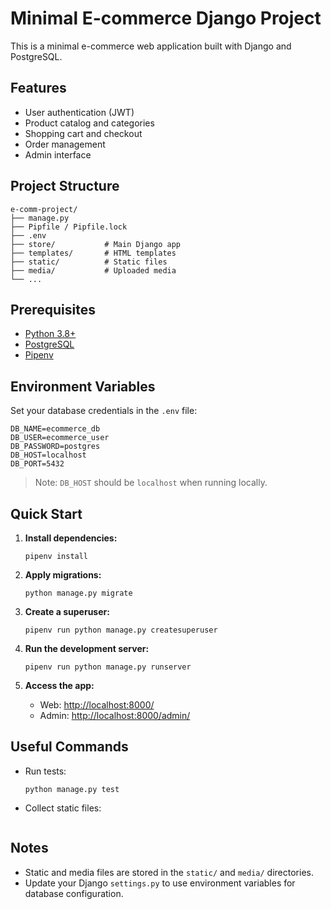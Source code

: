 # Minimal E-commerce Django Project

This is a minimal e-commerce web application built with Django and PostgreSQL.

## Features
- User authentication (JWT)
- Product catalog and categories
- Shopping cart and checkout
- Order management
- Admin interface

## Project Structure
```
e-comm-project/
├── manage.py
├── Pipfile / Pipfile.lock
├── .env
├── store/           # Main Django app
├── templates/       # HTML templates
├── static/          # Static files
├── media/           # Uploaded media
└── ...
```

## Prerequisites
- [Python 3.8+](https://www.python.org/)
- [PostgreSQL](https://www.postgresql.org/)
- [Pipenv](https://pipenv.pypa.io/en/latest/)

## Environment Variables
Set your database credentials in the `.env` file:
```
DB_NAME=ecommerce_db
DB_USER=ecommerce_user
DB_PASSWORD=postgres
DB_HOST=localhost
DB_PORT=5432
```
> Note: `DB_HOST` should be `localhost` when running locally.

## Quick Start

1. **Install dependencies:**
    ```
    pipenv install
    ```

2. **Apply migrations:**
    ```
    python manage.py migrate
    ```

3. **Create a superuser:**
    ```
    pipenv run python manage.py createsuperuser
    ```

4. **Run the development server:**
    ```
    pipenv run python manage.py runserver
    ```

5. **Access the app:**
    - Web: [http://localhost:8000/](http://localhost:8000/)
    - Admin: [http://localhost:8000/admin/](http://localhost:8000/admin/)

## Useful Commands
- Run tests:
  ```
  python manage.py test
  ```
- Collect static files:
  ```python manage.py collectstatic --noinput
  ```

## Notes
- Static and media files are stored in the `static/` and `media/` directories.
- Update your Django `settings.py` to use environment variables for database configuration.
